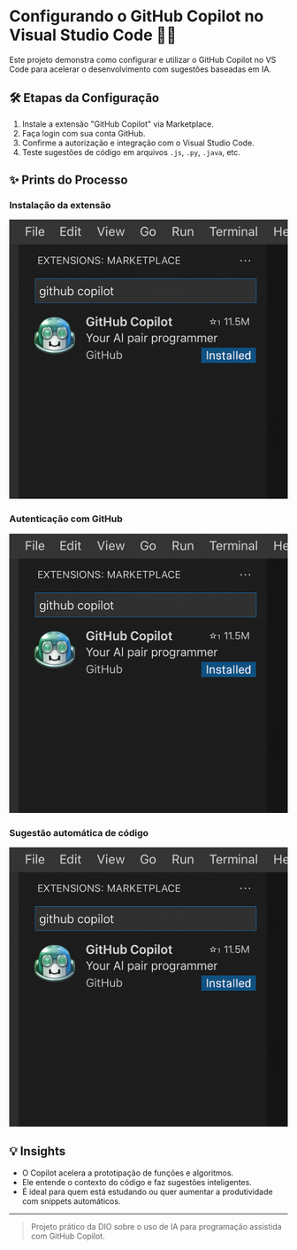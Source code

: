 
# Configurando o GitHub Copilot no Visual Studio Code 🤖💡

Este projeto demonstra como configurar e utilizar o GitHub Copilot no VS Code para acelerar o desenvolvimento com sugestões baseadas em IA.

## 🛠️ Etapas da Configuração

1. Instale a extensão "GitHub Copilot" via Marketplace.
2. Faça login com sua conta GitHub.
3. Confirme a autorização e integração com o Visual Studio Code.
4. Teste sugestões de código em arquivos `.js`, `.py`, `.java`, etc.

## ✨ Prints do Processo

### Instalação da extensão
![Extensão Copilot](imagens/extensao-copilot.png)

### Autenticação com GitHub
![Autenticação](imagens/configuracao-autenticacao.png)

### Sugestão automática de código
![Sugestão Copilot](imagens/sugestao-codigo-copilot.png)

## 💡 Insights

- O Copilot acelera a prototipação de funções e algoritmos.
- Ele entende o contexto do código e faz sugestões inteligentes.
- É ideal para quem está estudando ou quer aumentar a produtividade com snippets automáticos.

---

> Projeto prático da DIO sobre o uso de IA para programação assistida com GitHub Copilot.

